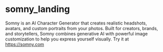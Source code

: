 # somny_landing
Somny is an AI Character Generator that creates realistic headshots, avatars, and custom portraits from your photos. Built for creators, brands, and storytellers, Somny combines generative AI with powerful image customization to help you express yourself visually. Try it at https://somny.com
